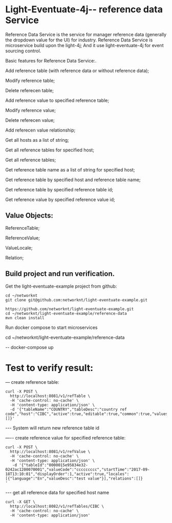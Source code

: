 # Light-Eventuate-4j-- reference data Service

Reference Data Service is the service for manager reference data (generally the dropdown value for the UI) for industry. Reference Data Service is microservice build upon the light-4j;
And it use light-eventuate-4j for event sourcing control.


Basic features for Reference Data Service:.

Add reference table (with reference data or without reference data);

Modify reference table;

Delete referecen table;

Add reference value to specified reference table;

Modify reference value;

Delete referecen value;

Add referecen value relationship;

Get all hosts as a list of string;

Get all reference tables for specified host;

Get all reference tables;

Get reference table name as a list of string for specified host;

Get reference table by specified host and reference table name;

Get reference table by specified reference table id;

Get reference value by specified reference value id;




## Value Objects:

ReferenceTable;

ReferenceValue;

ValueLocale;

Relation;




## Build project and run verification.


Get the light-eventuate-example project from github:

```
cd ~/networknt
git clone git@github.com:networknt/light-eventuate-example.git

https://github.com/networknt/light-eventuate-example.git
cd ~/networknt/light-eventuate-example/reference-data
mvn clean install
```




 Run docker compose to start microservices

   cd ~/networknt/light-eventuate-example/reference-data

   -- docker-compose up





# Test to verify result:

— create reference table:

```
curl -X POST \
  http://localhost:8081/v1/refTable \
  -H 'cache-control: no-cache' \
  -H 'content-type: application/json' \
  -d '{"tableName":"COUNTRY","tableDesc":"country ref code","host":"CIBC","active":true,"editable":true,"common":true,"values":[]}'
```

--- System will return new reference table id





—-- create reference value for specified reference table:

```
curl -X POST \
  http://localhost:8081/v1/refValue \
  -H 'cache-control: no-cache' \
  -H 'content-type: application/json' \
   -d '{"tableId":"0000015e95834e32-0242ac1200070001","valueCode":"ccccccccc","startTime":"2017-09-18T13:10:01","displayOrder":1,"active":true,"locales":[{"language":"En","valueDesc":"test value"}],"relations":[]}
'
```




--- get all reference data for specified host name

```
curl -X GET \
  http://localhost:8082/v1/refTables/CIBC \
  -H 'cache-control: no-cache' \
  -H 'content-type: application/json'

```